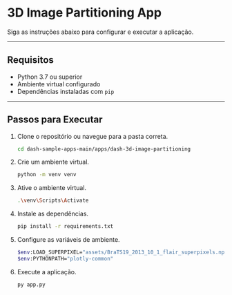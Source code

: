 # 3D Image Partitioning App

Siga as instruções abaixo para configurar e executar a aplicação.

---

## **Requisitos**
- Python 3.7 ou superior
- Ambiente virtual configurado
- Dependências instaladas com `pip`

---

## **Passos para Executar**

1. Clone o repositório ou navegue para a pasta correta.

   ```bash
   cd dash-sample-apps-main/apps/dash-3d-image-partitioning

2. Crie um ambiente virtual.

   ```bash
   python -m venv venv

3. Ative o ambiente virtual.
   
    ```bash
   .\venv\Scripts\Activate

4. Instale as dependências.

   ```bash
   pip install -r requirements.txt

5. Configure as variáveis de ambiente. 
   ```bash
   $env:LOAD_SUPERPIXEL="assets/BraTS19_2013_10_1_flair_superpixels.npz.gz"
   $env:PYTHONPATH="plotly-common"

6. Execute a aplicação.
    ```bash
    py app.py
